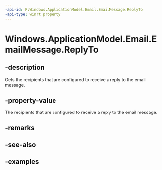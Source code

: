 ```yaml
---
-api-id: P:Windows.ApplicationModel.Email.EmailMessage.ReplyTo
-api-type: winrt property
---
```


<!-- Property syntax.
public IVector<EmailRecipient> ReplyTo { get; }
-->

# Windows.ApplicationModel.Email.EmailMessage.ReplyTo

## -description
Gets the recipients that are configured to receive a reply to the email message.

## -property-value
The recipients that are configured to receive a reply to the email message.

## -remarks

## -see-also

## -examples
